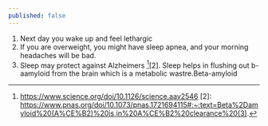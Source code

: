 ```yaml
---
published: false
---
```

  
  1.   Next day you wake up and feel lethargic
  2. If you are overweight, you might have sleep apnea, and your morning headaches will be bad. 
  3. Sleep may protect against Alzheimers [^alzhemirs][2]. Sleep helps in flushing out  b-aamyloid from the brain which is a metabolic wastre.Beta-amyloid 
  
  [^alzhemirs]: https://www.science.org/doi/10.1126/science.aav2546
  [2]: https://www.pnas.org/doi/10.1073/pnas.1721694115#:~:text=Beta%2Damyloid%20(A%CE%B2)%20is,in%20A%CE%B2%20clearance%20(3).